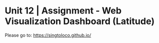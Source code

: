 # Unit 12 | Assignment - Web Visualization Dashboard (Latitude)

Please go to: https://singtoloco.github.io/